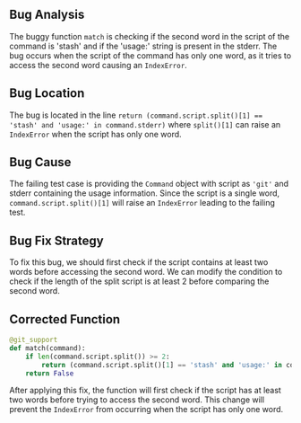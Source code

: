 ## Bug Analysis
The buggy function `match` is checking if the second word in the script of the command is 'stash' and if the 'usage:' string is present in the stderr. The bug occurs when the script of the command has only one word, as it tries to access the second word causing an `IndexError`.

## Bug Location
The bug is located in the line `return (command.script.split()[1] == 'stash' and 'usage:' in command.stderr)` where `split()[1]` can raise an `IndexError` when the script has only one word.

## Bug Cause
The failing test case is providing the `Command` object with script as `'git'` and stderr containing the usage information. Since the script is a single word, `command.script.split()[1]` will raise an `IndexError` leading to the failing test.

## Bug Fix Strategy
To fix this bug, we should first check if the script contains at least two words before accessing the second word. We can modify the condition to check if the length of the split script is at least 2 before comparing the second word.

## Corrected Function
```python
@git_support
def match(command):
    if len(command.script.split()) >= 2:
        return (command.script.split()[1] == 'stash' and 'usage:' in command.stderr)
    return False
``` 

After applying this fix, the function will first check if the script has at least two words before trying to access the second word. This change will prevent the `IndexError` from occurring when the script has only one word.